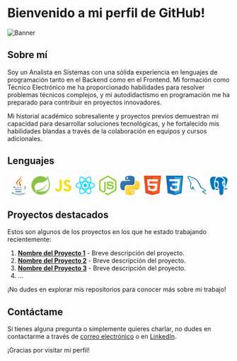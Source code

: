 
# Bienvenido a mi perfil de GitHub!

![Banner](url_de_tu_imagen)

## Sobre mí

Soy un Analista en Sistemas con una sólida experiencia en lenguajes de programación tanto en el Backend como en el Frontend. Mi formación como Técnico Electrónico me ha proporcionado habilidades para resolver problemas técnicos complejos, y mi autodidactismo en programación me ha preparado para contribuir en proyectos innovadores. 

Mi historial académico sobresaliente y proyectos previos demuestran mi capacidad para desarrollar soluciones tecnológicas, y he fortalecido mis habilidades blandas a través de la colaboración en equipos y cursos adicionales.

## Lenguajes


<div style="display: flex; flex-wrap: wrap; justify-content: space-between; align-items: center;">
    <img src="https://raw.githubusercontent.com/vscode-icons/vscode-icons/master/icons/file_type_jar.svg" alt="JavaEE" width="50"/> 
    <img src="icons8-spring-boot-48.png" alt="Spring Boot" width="50"/> 
    <img src="https://raw.githubusercontent.com/vscode-icons/vscode-icons/master/icons/file_type_js.svg" alt="JavaScript" width="50"/> 
    <img src="https://raw.githubusercontent.com/vscode-icons/vscode-icons/master/icons/file_type_reactjs.svg" alt="React" width="50"/> 
    <img src="https://raw.githubusercontent.com/vscode-icons/vscode-icons/master/icons/file_type_node.svg" alt="Node.js" width="50"/> 
    <img src="https://raw.githubusercontent.com/vscode-icons/vscode-icons/master/icons/file_type_python.svg" alt="Python" width="50"/> 
    <img src="https://raw.githubusercontent.com/vscode-icons/vscode-icons/master/icons/file_type_html.svg" alt="HTML" width="50"/> 
    <img src="https://raw.githubusercontent.com/vscode-icons/vscode-icons/master/icons/file_type_css.svg" alt="CSS" width="50"/> 
    <img src="https://raw.githubusercontent.com/vscode-icons/vscode-icons/master/icons/file_type_mysql.svg" alt="MySQL" width="50"/> 
    <img src="icons8-postgresql-48.png" alt="PostgreSQL" width="50"/> 
</div>


## Proyectos destacados
Estos son algunos de los proyectos en los que he estado trabajando recientemente:

1. **[Nombre del Proyecto 1](enlace_del_proyecto_1)** - Breve descripción del proyecto.
2. **[Nombre del Proyecto 2](enlace_del_proyecto_2)** - Breve descripción del proyecto.
3. **[Nombre del Proyecto 3](enlace_del_proyecto_3)** - Breve descripción del proyecto.
4. ...

¡No dudes en explorar mis repositorios para conocer más sobre mi trabajo!

## Contáctame
Si tienes alguna pregunta o simplemente quieres charlar, no dudes en contactarme a través de [correo electrónico](mailto:tu_correo_electronico) o en [LinkedIn](enlace_a_tu_perfil_de_LinkedIn).

¡Gracias por visitar mi perfil!
